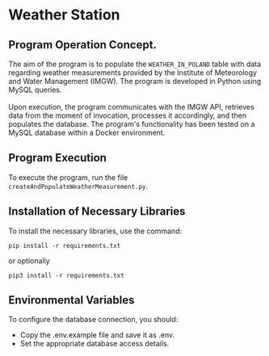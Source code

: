 # Weather Station

## Program Operation Concept.

The aim of the program is to populate the `WEATHER_IN_POLAND` table with data regarding weather measurements provided by the Institute of Meteorology and Water Management (IMGW). The program is developed in Python using MySQL queries.</br>
</br>
Upon execution, the program communicates with the IMGW API, retrieves data from the moment of invocation, processes it accordingly, and then populates the database. The program's functionality has been tested on a MySQL database within a Docker environment.

## Program Execution

To execute the program, run the file `createAndPopulateWeatherMeasurement.py`.

## Installation of Necessary Libraries

To install the necessary libraries, use the command:

```shell
pip install -r requirements.txt

```

or optionally

```shell
pip3 install -r requirements.txt

```

## Environmental Variables

To configure the database connection, you should:

- Copy the .env.example file and save it as .env.
- Set the appropriate database access details.

